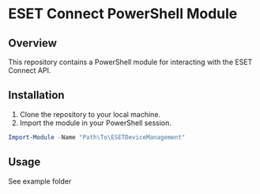 # ESET Connect PowerShell Module

## Overview

This repository contains a PowerShell module for interacting with the ESET Connect API. 

## Installation

1. Clone the repository to your local machine.
2. Import the module in your PowerShell session.

```powershell
Import-Module -Name "Path\To\ESETDeviceManagement"
```

## Usage

See example folder